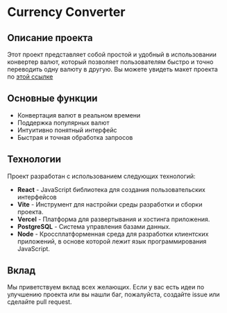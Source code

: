 # Currency Converter

## Описание проекта

Этот проект представляет собой простой и удобный в использовании конвертер валют, который позволяет пользователям быстро и точно переводить одну валюту в другую. Вы можете увидеть макет проекта по <a href="https://currency-converter-delta-two.vercel.app" target="_blank">этой ссылке</a>
## Основные функции

- Конвертация валют в реальном времени
- Поддержка популярных валют
- Интуитивно понятный интерфейс
- Быстрая и точная обработка запросов

## Технологии

Проект разработан с использованием следующих технологий:

- **React** - JavaScript библиотека для создания пользовательских интерфейсов
- **Vite** - Инструмент для настройки среды разработки и сборки проекта.
- **Vercel** - Платформа для развертывания и хостинга приложения.
- **PostgreSQL** - Cистема управления базами данных.
- **Node** - Кроссплатформенная среда для разработки клиентских приложений, в основе которой лежит язык программирования JavaScript.

## Вклад

Мы приветствуем вклад всех желающих. Если у вас есть идеи по улучшению проекта или вы нашли баг, пожалуйста, создайте issue или сделайте pull request.